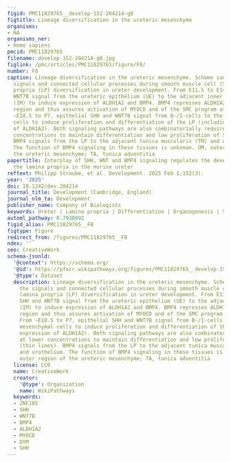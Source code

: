 ```yaml
---
figid: PMC11829765__develop-152-204214-g8
figtitle: Lineage diversification in the ureteric mesenchyme
organisms:
- NA
organisms_ner:
- Homo sapiens
pmcid: PMC11829765
filename: develop-152-204214-g8.jpg
figlink: /pmc/articles/PMC11829765/figure/F8/
number: F8
caption: Lineage diversification in the ureteric mesenchyme. Scheme summarizing the
  signals and connected cellular processes during smooth muscle cell (SMC) and lamina
  propria (LP) diversification in ureter development. From E11.5 to E14.5, SHH and
  WNT7B signal from the ureteric epithelium (UE) to the adjacent inner mesenchyme
  (IM) to induce expression of ALDH1A2 and BMP4. BMP4 represses ALDH1A2 in the inner
  region and thus assures activation of MYOCD and of the SMC program at ∼E14.5. From
  ∼E18.5 to P7, epithelial SHH and WNT7B signal from B-/I-cells to the adjacent mesenchymal
  cells to induce proliferation and differentiation of the LP (including expression
  of ALDH1A2). Both signaling pathways are also combinatorially required at lower
  concentrations to maintain differentiation and low proliferation of SMCs (thin lines).
  BMP4 signals from the LP to the adjacent tunica muscularis (TM) and urothelium.
  The function of BMP4 signaling in these tissues is unknown. OM, outer region of
  the ureteric mesenchyme; TA, tunica adventitia
papertitle: Interplay of SHH, WNT and BMP4 signaling regulates the development of
  the lamina propria in the murine ureter
reftext: Philipp Straube, et al. Development. 2025 Feb 1;152(3).
year: '2025'
doi: 10.1242/dev.204214
journal_title: Development (Cambridge, England)
journal_nlm_ta: Development
publisher_name: Company of Biologists
keywords: Ureter | Lamina propria | Differentiation | Organogenesis | Signaling
automl_pathway: 0.7930892
figid_alias: PMC11829765__F8
figtype: Figure
redirect_from: /figures/PMC11829765__F8
ndex: ''
seo: CreativeWork
schema-jsonld:
  '@context': https://schema.org/
  '@id': https://pfocr.wikipathways.org/figures/PMC11829765__develop-152-204214-g8.html
  '@type': Dataset
  description: Lineage diversification in the ureteric mesenchyme. Scheme summarizing
    the signals and connected cellular processes during smooth muscle cell (SMC) and
    lamina propria (LP) diversification in ureter development. From E11.5 to E14.5,
    SHH and WNT7B signal from the ureteric epithelium (UE) to the adjacent inner mesenchyme
    (IM) to induce expression of ALDH1A2 and BMP4. BMP4 represses ALDH1A2 in the inner
    region and thus assures activation of MYOCD and of the SMC program at ∼E14.5.
    From ∼E18.5 to P7, epithelial SHH and WNT7B signal from B-/I-cells to the adjacent
    mesenchymal cells to induce proliferation and differentiation of the LP (including
    expression of ALDH1A2). Both signaling pathways are also combinatorially required
    at lower concentrations to maintain differentiation and low proliferation of SMCs
    (thin lines). BMP4 signals from the LP to the adjacent tunica muscularis (TM)
    and urothelium. The function of BMP4 signaling in these tissues is unknown. OM,
    outer region of the ureteric mesenchyme; TA, tunica adventitia
  license: CC0
  name: CreativeWork
  creator:
    '@type': Organization
    name: WikiPathways
  keywords:
  - ZNF185
  - SHH
  - WNT7B
  - BMP4
  - ALDH1A2
  - MYOCD
  - DYM
  - SHH
---
```

